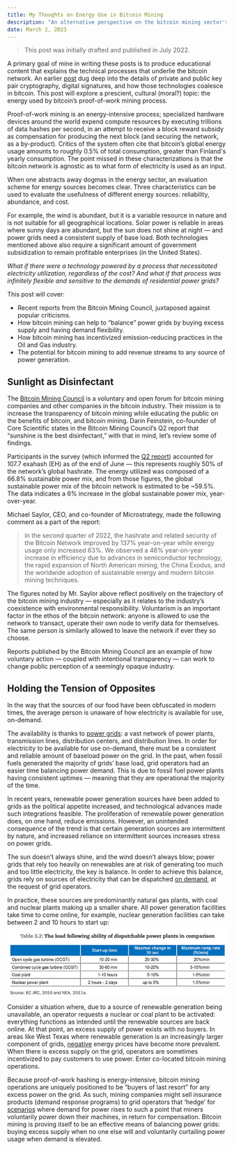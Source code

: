 ```yaml
---
title: My Thoughts on Energy Use in Bitcoin Mining
description: "An alternative perspective on the bitcoin mining sector's energy usage."
date: March 2, 2023
---
```


> This post was initially drafted and published in July 2022.

A primary goal of mine in writing these posts is to produce educational content that explains the technical processes that underlie the bitcoin network. An earlier [post](https://bitdern.com/posts/priv-pub-key-sigs) dug deep into the details of private and public key pair cryptography, digital signatures, and how those technologies coalesce in bitcoin. This post will explore a prescient, cultural (moral?) topic: the energy used by bitcoin’s proof-of-work mining process.

Proof-of-work mining is an energy-intensive process; specialized hardware devices around the world expend compute resources by executing trillions of data hashes per second, in an attempt to receive a block reward subsidy as compensation for producing the next block (and securing the network, as a by-product). Critics of the system often cite that bitcoin’s global energy usage amounts to roughly 0.5% of total consumption, greater than Finland's yearly consumption. The point missed in these characterizations is that the bitcoin network is agnostic as to what form of electricity is used as an input.

When one abstracts away dogmas in the energy sector, an evaluation scheme for energy sources becomes clear. Three characteristics can be used to evaluate the usefulness of different energy sources: reliability, abundance, and cost.

For example, the wind is abundant, but it is a variable resource in nature and is not suitable for all geographical locations. Solar power is reliable in areas where sunny days are abundant, but the sun does not shine at night — and power grids need a consistent supply of base load. Both technologies mentioned above also require a significant amount of government subsidization to remain profitable enterprises (in the United States).

_What if there were a technology powered by a process that necessitated electricity utilization, regardless of the cost? And what if that process was infinitely flexible and sensitive to the demands of residential power grids?_

This post will cover:

- Recent reports from the Bitcoin Mining Council, juxtaposed against popular criticisms.
- How bitcoin mining can help to “balance” power grids by buying excess supply and having demand flexibility.
- How bitcoin mining has incentivized emission-reducing practices in the Oil and Gas industry.
- The potential for bitcoin mining to add revenue streams to any source of power generation.

## Sunlight as Disinfectant

The [Bitcoin Mining Council](https://bitcoinminingcouncil.com/) is a voluntary and open forum for bitcoin mining companies and other companies in the bitcoin industry. Their mission is to increase the transparency of bitcoin mining while educating the public on the benefits of bitcoin, and bitcoin mining. Darin Feinstein, co-founder of Core Scientific states in the Bitcoin Mining Council’s Q2 report that “sunshine is the best disinfectant,” with that in mind, let’s review some of findings.

Participants in the survey (which informed the [Q2 report](https://bitcoinminingcouncil.com/bitcoin-mining-electricity-mix-increased-to-59-5-sustainable-in-q2-2022/)) accounted for 107.7 exahash (EH) as of the end of June — this represents roughly 50% of the network’s global hashrate. The energy utilized was composed of a 66.8% sustainable power mix, and from those figures, the global sustainable power mix of the bitcoin network is estimated to be ~59.5%. The data indicates a 6% increase in the global sustainable power mix, year-over-year.

Michael Saylor, CEO, and co-founder of Microstrategy, made the following comment as a part of the report:

> In the second quarter of 2022, the hashrate and related security of the Bitcoin Network improved by 137% year-on-year while energy usage only increased 63%. We observed a 46% year-on-year increase in efficiency due to advances in semiconductor technology, the rapid expansion of North American mining, the China Exodus, and the worldwide adoption of sustainable energy and modern bitcoin mining techniques.

The figures noted by Mr. Saylor above reflect positively on the trajectory of the bitcoin mining industry — especially as it relates to the industry’s coexistence with environmental responsibility. Voluntarism is an important factor in the ethos of the bitcoin network: anyone is allowed to use the network to transact, operate their own node to verify data for themselves. The same person is similarly allowed to leave the network if ever they so choose.

Reports published by the Bitcoin Mining Council are an example of how voluntary action — coupled with intentional transparency — can work to change public perception of a seemingly opaque industry.

## Holding the Tension of Opposites

In the way that the sources of our food have been obfuscated in modern times, the average person is unaware of how electricity is available for use, on-demand.

The availability is thanks to [power grids](https://www.cfr.org/backgrounder/how-does-us-power-grid-work): a vast network of power plants, transmission lines, distribution centers, and distribution lines. In order for electricity to be available for use on-demand, there must be a consistent and reliable amount of baseload power on the grid. In the past, when fossil fuels generated the majority of grids’ base load, grid operators had an easier time balancing power demand. This is due to fossil fuel power plants having consistent uptimes — meaning that they are operational the majority of the time.

In recent years, renewable power generation sources have been added to grids as the political appetite increased, and technological advances made such integrations feasible. The proliferation of renewable power generation does, on one hand, reduce emissions. However, an unintended consequence of the trend is that certain generation sources are intermittent by nature, and increased reliance on intermittent sources increases stress on power grids.

The sun doesn’t always shine, and the wind doesn’t always blow; power grids that rely too heavily on renewables are at risk of generating too much and too little electricity, the key is balance. In order to achieve this balance, grids rely on sources of electricity that can be dispatched [on demand](https://twitter.com/level39/status/1548550264218583040), at the request of grid operators.

In practice, these sources are predominantly natural gas plants, with coal and nuclear plants making up a smaller share. All power generation facilities take time to come online, for example, nuclear generation facilities can take between 2 and 10 hours to start up:
![img](/public/powergenstarttime.png)

Consider a situation where, due to a source of renewable generation being unavailable, an operator requests a nuclear or coal plant to be activated: everything functions as intended until the renewable sources are back online. At that point, an excess supply of power exists with no buyers. In areas like West Texas where renewable generation is an increasingly larger component of grids, [negative](https://twitter.com/ShaunEnergy/status/1507862059169419267) energy prices have become more prevalent. When there is excess supply on the grid, operators are sometimes incentivized to pay customers to use power. Enter co-located bitcoin mining operations.

Because proof-of-work hashing is energy-intensive, bitcoin mining operations are uniquely positioned to be “buyers of last resort” for any excess power on the grid. As such, mining companies might sell insurance products (demand response programs) to grid operators that ‘hedge’ for [scenarios](https://cryptobriefing.com/bitcoin-miners-shut-down-in-texas-to-help-energy-grid/) where demand for power rises to such a point that miners voluntarily power down their machines, in return for compensation. Bitcoin mining is proving itself to be an effective means of balancing power grids: buying excess supply when no one else will and voluntarily curtailing power usage when demand is elevated.
